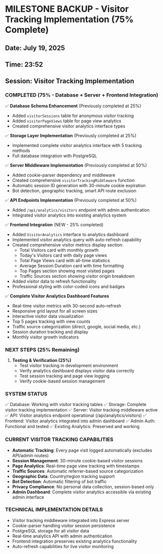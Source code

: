 # MILESTONE BACKUP - Visitor Tracking Implementation (75% Complete)
## Date: July 19, 2025
## Time: 23:52
## Session: Visitor Tracking Implementation

### COMPLETED (75% - Database + Server + Frontend Integration)
✅ **Database Schema Enhancement** (Previously completed at 25%)
- Added `visitorSessions` table for anonymous visitor tracking
- Added `visitorPageViews` table for page view analytics
- Created comprehensive visitor analytics interface types

✅ **Storage Layer Implementation** (Previously completed at 25%)
- Implemented complete visitor analytics interface with 5 tracking methods
- Full database integration with PostgreSQL

✅ **Server Middleware Implementation** (Previously completed at 50%)
- Added cookie-parser dependency and middleware
- Created comprehensive `visitorTrackingMiddleware` function
- Automatic session ID generation with 30-minute cookie expiration
- Bot detection, geographic tracking, smart API route exclusion

✅ **API Endpoints Implementation** (Previously completed at 50%)
- Added `/api/analytics/visitors` endpoint with admin authentication
- Integrated visitor analytics into existing analytics system

✅ **Frontend Integration** (NEW - 25% completed)
- Added `VisitorAnalytics` interface to analytics dashboard
- Implemented visitor analytics query with auto-refresh capability
- Created comprehensive visitor metrics display section:
  * Total Visitors card with monthly growth
  * Today's Visitors card with daily page views
  * Total Page Views card with all-time statistics
  * Average Session Duration card with time formatting
  * Top Pages section showing most visited pages
  * Traffic Sources section showing visitor origin breakdown
- Added visitor data to refresh functionality
- Professional styling with color-coded icons and badges

✅ **Complete Visitor Analytics Dashboard Features**
- Real-time visitor metrics with 30-second auto-refresh
- Responsive grid layout for all screen sizes
- Interactive visitor data visualization
- Top 5 pages tracking with view counts
- Traffic source categorization (direct, google, social media, etc.)
- Session duration tracking and display
- Monthly visitor growth indicators

### NEXT STEPS (25% Remaining)
1. **Testing & Verification (25%)**
   - Test visitor tracking in development environment
   - Verify analytics dashboard displays visitor data correctly
   - Test session tracking and page view logging
   - Verify cookie-based session management

### SYSTEM STATUS
✅ Database: Working with visitor tracking tables
✅ Storage: Complete visitor tracking implementation
✅ Server: Visitor tracking middleware active
✅ API: Visitor analytics endpoint operational (/api/analytics/visitors)
✅ Frontend: Visitor analytics integrated into admin dashboard
✅ Admin Auth: Functional and tested
✅ Existing Analytics: Preserved and working

### CURRENT VISITOR TRACKING CAPABILITIES
- **Automatic Tracking**: Every page visit logged automatically (excludes API/admin routes)
- **Session Management**: 30-minute cookie-based visitor sessions
- **Page Analytics**: Real-time page view tracking with timestamps
- **Traffic Sources**: Automatic referrer-based source categorization
- **Geographic Data**: Country/region tracking support
- **Bot Detection**: Automatic filtering of bot traffic
- **Privacy Compliance**: No personal data collection, session-based only
- **Admin Dashboard**: Complete visitor analytics accessible via existing admin interface

### TECHNICAL IMPLEMENTATION DETAILS
- Visitor tracking middleware integrated into Express server
- Cookie-parser handling visitor session persistence
- PostgreSQL storage for all visitor data
- Real-time analytics API with admin authentication
- Frontend integration preserves existing analytics functionality
- Auto-refresh capabilities for live visitor monitoring